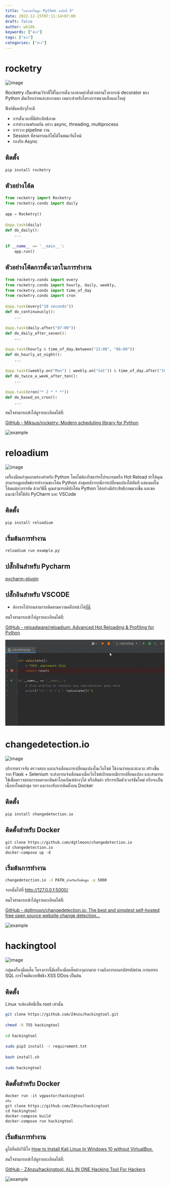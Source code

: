```yaml
---
title: "แนะนำโมดูล Python ฉบับที่ 5"
date: 2022-12-15T07:11:14+07:00
draft: false
author: wk18k
keywords: ["ข่าว"]
tags: ["ข่าว"]
categories: ["ข่าว"]
---
```


# rocketry

![image](https://rocketry.readthedocs.io/en/stable/_static/logo.png)

Rocketry เป็นเฟรมเวิร์กที่ใช้ในการตั้งเวลาตามคำสั่งด้วยผ่านไวยากรณ์ decorator ของ Python มันเรียบง่ายและสะอาดตา เหมาะสำหรับโครงการขนาดเล็กและใหญ่

ฟังก์ชันหลักๆก็จะมี

- การตั้งเวลาที่มีประสิทธิภาพ
- การทำงานพร้อมกัน อย่าง async, threading, multiprocess
- การวาง pipeline งาน
- Session ที่สามารถแก้ไขได้ในขณะรันไทม์
- รองรับ Async

## ติดตั้ง

```bash
pip install rocketry
```

## ตัวอย่างโค้ด

```python
from rocketry import Rocketry
from rocketry.conds import daily

app = Rocketry()

@app.task(daily)
def do_daily():
    ...

if __name__ == '__main__':
    app.run()
```

## ตัวอย่างโค้ดการตั้งเวลาในการทำงาน

```python
from rocketry.conds import every
from rocketry.conds import hourly, daily, weekly,
from rocketry.conds import time_of_day
from rocketry.conds import cron

@app.task(every("10 seconds"))
def do_continuously():
    ...

@app.task(daily.after("07:00"))
def do_daily_after_seven():
    ...

@app.task(hourly & time_of_day.between("22:00", "06:00"))
def do_hourly_at_night():
    ...

@app.task((weekly.on("Mon") | weekly.on("Sat")) & time_of_day.after("10:00"))
def do_twice_a_week_after_ten():
    ...

@app.task(cron("* 2 * * *"))
def do_based_on_cron():
    ...
```

สนใจสามารถเข้าไปดูรายละเอียดได้ที่:

[GitHub - Miksus/rocketry: Modern scheduling library for Python](https://github.com/Miksus/rocketry)

![example](https://media.discordapp.net/attachments/585069498986397707/1052740397694189619/image.png)

# reloadium

![image](https://github.com/reloadware/reloadium/raw/main/media/logo.svg)

เครื่องมือแก้จุดบกพร่องสำหรับ Python โดยไม่ต้องรีสตาร์ทโปรแกรมหรือ Hot Reload ทำให้คุณสามารถดูผลลัพธ์การทำงานของโค้ด Python ล่าสุดหลังจากมีการเปลี่ยนแปลงได้ทันที แสดงผลในโค้ดแต่ละบรรทัด ด้วยวิธีนี้ คุณสามารถดีบักโค้ด Python ได้อย่างมีประสิทธิภาพมากขึ้น และขอแนะนำให้ใช้กับ PyCharm และ VSCode

## ติดตั้ง

```bash
pip install reloadium
```

## เริ่มต้นการทำงาน

```bash
reloadium run example.py
```

## ปลั๊กอินสำหรับ Pycharm

[pycharm-plugin](https://reloadium.io/documentation/pycharm-plugin)

## ปลั๊กอินสำหรับ VSCODE

- ต้องรอไปก่อนสามารถติดตามความคลืบหน้าได้[ที่นี่](https://reloadium.io/documentation/visualcode-plugin)

สนใจสามารถเข้าไปดูรายละเอียดได้ที่:

[GitHub - reloadware/reloadium: Advanced Hot Reloading & Profiling for Python](https://github.com/reloadware/reloadium)

![example](https://github.com/reloadware/reloadium/raw/main/media/example_small.gif)

# changedetection.io

![image](https://raw.githubusercontent.com/dgtlmoon/changedetection.io/master/docs/screenshot.png)

บริการตรวจจับ ตรวจสอบ และแจ้งเตือนการเปลี่ยนแปลงในเว็บไซต์ ใช้งานง่ายและสะดวก สร้างขึ้นจาก Flask + Selenium จะส่งการแจ้งเตือนมาเมื่อเว็บไซต์เป้าหมายมีการเปลี่ยนแปลง และสามารถใช้เพื่อตรวจสอบการลดราคาสินค้าโภคภัณฑ์ต่างๆได้ หรือสินค้า บริการเปิดตัวเวอร์ชันใหม่ หรือจะเป็นเนื้อหาใหม่ล่าสุด ฯลฯ และรองรับการติดตั้งบน Docker

## ติดตั้ง

```bash
pip install changedetection.io
```

## ติดตั้งสำหรับ Docker

```git
git clone https://github.com/dgtlmoon/changedetection.io
cd changedetection.io
docker-compose up -d
```

## เริ่มต้นการทำงาน

```bash
changedetection.io -d PATH_สำหรับเก็บข้อมูล -p 5000
```

จากนั้นไปที่ http://127.0.0.1:5000/

สนใจสามารถเข้าไปดูรายละเอียดได้ที่:

[GitHub - dgtlmoon/changedetection.io: The best and simplest self-hosted free open source website change detection...](https://github.com/dgtlmoon/changedetection.io)

![example](https://raw.githubusercontent.com/dgtlmoon/changedetection.io/master/docs/visualselector-anim.gif)

# hackingtool

![image](https://github.com/Z4nzu/hackingtool/raw/master/images/A00.png)

กลุ่มเครื่องมือแฮ็ค โครงการนี้มีเครื่องมือแฮ็คต่างๆมากมาย รวมถึงการถอดรหัสรหัสผ่าน การแทรก SQL การโจมตีแบบฟิชชิง XSS DDos เป็นต้น

## ติดตั้ง

Linux จะต้องสิทธิ์เป็น root เท่านั้น

```bash
git clone https://github.com/Z4nzu/hackingtool.git

chmod -R 755 hackingtool

cd hackingtool

sudo pip3 install -r requirement.txt

bash install.sh

sudo hackingtool
```

## ติดตั้งสำหรับ Docker

```git
docker run -it vgpastor/hackingtool
หรือ
git clone https://github.com/Z4nzu/hackingtool
cd hackingtool
docker-compose build
docker-compose run hackingtool
```

## เริ่มต้นการทำงาน

ดูได้ที่คลิปวิดีโอ [How to Install Kali Linux In Windows 10 without VirtualBox.](https://youtu.be/BsFhpIDcd9I)

สนใจสามารถเข้าไปดูรายละเอียดได้ที่:

[GitHub - Z4nzu/hackingtool: ALL IN ONE Hacking Tool For Hackers](https://github.com/Z4nzu/hackingtool)

![example](https://github.com/Z4nzu/hackingtool/raw/master/images/A4.png)

